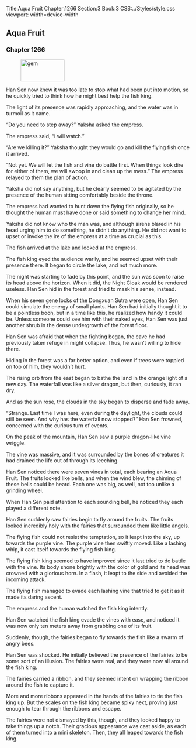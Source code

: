 Title:Aqua Fruit 
Chapter:1266 
Section:3 
Book:3 
CSS:../Styles/style.css 
viewport: width=device-width
  
## Aqua Fruit
### Chapter 1266
  
<figure>
	<img src="../Images/gem.gif" alt="gem" id="gem" width="120" height="60" />
</figure>
  

  
Han Sen now knew it was too late to stop what had been put into motion, so he quickly tried to think how he might best help the fish king.

The light of its presence was rapidly approaching, and the water was in turmoil as it came.

“Do you need to step away?” Yaksha asked the empress.

The empress said, “I will watch.”

“Are we killing it?” Yaksha thought they would go and kill the flying fish once it arrived.

“Not yet. We will let the fish and vine do battle first. When things look dire for either of them, we will swoop in and clean up the mess.” The empress relayed to them the plan of action.

Yaksha did not say anything, but he clearly seemed to be agitated by the presence of the human sitting comfortably beside the throne.

The empress had wanted to hunt down the flying fish originally, so he thought the human must have done or said something to change her mind.

Yaksha did not know who the man was, and although sirens blared in his head urging him to do something, he didn’t do anything. He did not want to upset or invoke the ire of the empress at a time as crucial as this.

The fish arrived at the lake and looked at the empress.

The fish king eyed the audience warily, and he seemed upset with their presence there. It began to circle the lake, and not much more.

The night was starting to fade by this point, and the sun was soon to raise its head above the horizon. When it did, the Night Cloak would be rendered useless. Han Sen hid in the forest and tried to mask his sense, instead.

When his seven gene locks of the Dongxuan Sutra were open, Han Sen could simulate the energy of small plants. Han Sen had initially thought it to be a pointless boon, but in a time like this, he realized how handy it could be. Unless someone could see him with their naked eyes, Han Sen was just another shrub in the dense undergrowth of the forest floor.

Han Sen was afraid that when the fighting began, the cave he had previously taken refuge in might collapse. Thus, he wasn’t willing to hide there.

Hiding in the forest was a far better option, and even if trees were toppled on top of him, they wouldn’t hurt.

The rising orb from the east began to bathe the land in the orange light of a new day. The waterfall was like a silver dragon, but then, curiously, it ran dry.

And as the sun rose, the clouds in the sky began to disperse and fade away.

“Strange. Last time I was here, even during the daylight, the clouds could still be seen. And why has the waterfall now stopped?” Han Sen frowned, concerned with the curious turn of events.

On the peak of the mountain, Han Sen saw a purple dragon-like vine wriggle.

The vine was massive, and it was surrounded by the bones of creatures it had drained the life out of through its leeching.

Han Sen noticed there were seven vines in total, each bearing an Aqua Fruit. The fruits looked like bells, and when the wind blew, the chiming of these bells could be heard. Each one was big, as well, not too unlike a grinding wheel.

When Han Sen paid attention to each sounding bell, he noticed they each played a different note.

Han Sen suddenly saw fairies begin to fly around the fruits. The fruits looked incredibly holy with the fairies that surrounded them like little angels.

The flying fish could not resist the temptation, so it leapt into the sky, up towards the purple vine. The purple vine then swiftly moved. Like a lashing whip, it cast itself towards the flying fish king.

The flying fish king seemed to have improved since it last tried to do battle with the vine. Its body shone brightly with the color of gold and its head was crowned with a glorious horn. In a flash, it leapt to the side and avoided the incoming attack.

The flying fish managed to evade each lashing vine that tried to get it as it made its daring ascent.

The empress and the human watched the fish king intently.

Han Sen watched the fish king evade the vines with ease, and noticed it was now only ten meters away from grabbing one of its fruit.

Suddenly, though, the fairies began to fly towards the fish like a swarm of angry bees.

Han Sen was shocked. He initially believed the presence of the fairies to be some sort of an illusion. The fairies were real, and they were now all around the fish king.

The fairies carried a ribbon, and they seemed intent on wrapping the ribbon around the fish to capture it.

More and more ribbons appeared in the hands of the fairies to tie the fish king up. But the scales on the fish king became spiky next, proving just enough to tear through the ribbons and escape.

The fairies were not dismayed by this, though, and they looked happy to take things up a notch. Their gracious appearance was cast aside, as each of them turned into a mini skeleton. Then, they all leaped towards the fish king.